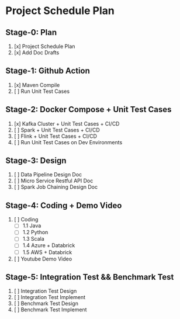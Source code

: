 # Project Schedule Plan
## Stage-0: Plan 
1. [x] Project Schedule Plan 
2. [x] Add Doc Drafts

## Stage-1: Github Action
1. [x] Maven Compile 
2. [ ] Run Unit Test Cases 

## Stage-2: Docker Compose + Unit Test Cases
1. [x] Kafka Cluster + Unit Test Cases + CI/CD
2. [ ] Spark + Unit Test Cases + CI/CD
3. [ ] Flink + Unit Test Cases + CI/CD
4. [ ] Run Unit Test Cases on Dev Environments 

## Stage-3: Design 
1. [ ] Data Pipeline Design Doc 
2. [ ] Micro Service Restful API Doc
3. [ ] Spark Job Chaining Design Doc 

## Stage-4: Coding + Demo Video 
1. [ ] Coding
   * [ ] 1.1 Java
   * [ ] 1.2 Python 
   * [ ] 1.3 Scala
   * [ ] 1.4 Azure + Databrick 
   * [ ] 1.5 AWS + Databrick 
2. [ ] Youtube Demo Video 

## Stage-5: Integration Test && Benchmark Test 
1. [ ] Integration Test Design
2. [ ] Integration Test Implement 
3. [ ] Benchmark Test Design 
4. [ ] Benchmark Test Implement 